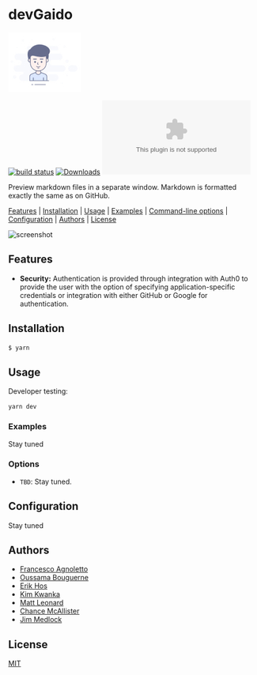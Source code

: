 # devGaido
[![devGaido version][devgaido-image]][devgaido-url]

[![build status][travis-image]][travis-url]
[![Downloads][downloads-image]][downloads-url]
[![js-standard-style][standard-image]][standard-url]

Preview markdown files in a separate window. Markdown is formatted exactly the
same as on GitHub.

[Features](#features) | [Installation](#installation) | [Usage](#usage) | [Examples](#examples) | [Command-line options](#options) | [Configuration](#configuration) | [Authors](#authors) |
[License](#license)

![screenshot]()

## Features

 - **Security:** Authentication is provided through integration with Auth0 to 
 provide the user with the option of specifying application-specific 
 credentials or integration with either GitHub or Google for authentication.

## Installation

```bash
$ yarn
```

## Usage

Developer testing:
```
yarn dev
```


### Examples

Stay tuned


### Options

 - `TBD`: Stay tuned.

## Configuration

Stay tuned

## Authors

- [Francesco Agnoletto](https://github.com/kornil)
- [Oussama Bouguerne](https://github.com/codejunky)
- [Erik Hos](https://github.com/mrhos)
- [Kim Kwanka](https://github.com/kimkwanka)
- [Matt Leonard](https://github.com/matty22)
- [Chance McAllister](https://github.com/tropicalchancer)
- [Jim Medlock](https://github.com/jdmedlock)

## License

[MIT](https://tldrlegal.com/license/mit-license)

[devgaido-image]: https://github.com/Chingu-cohorts/devgaido/blob/development/src/client/assets/img/example.jpg?raw=true
[devgaido-url]: https://github.com/Chingu-cohorts/devgaido
[travis-image]: https://img.shields.io/travis/yoshuawuyts/vmd/master.svg?style=flat-square
[travis-url]: https://travis-ci.org/yoshuawuyts/vmd
[downloads-image]: https://github.com/paulrobertlloyd/socialmediaicons/blob/master/github-32x32.png?raw=true
[downloads-url]: https://github.com/Chingu-cohorts/devgaido
[standard-image]: https://github-media-downloads.s3.amazonaws.com/GitHub-Logos.zip
[standard-url]: https://github.com/feross/standard
[emoji-cheat-sheet]: http://www.emoji-cheat-sheet.com/